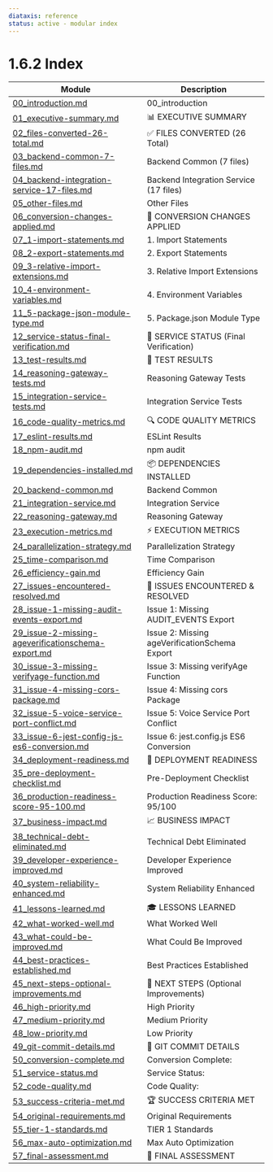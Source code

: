 ```yaml
---
diataxis: reference
status: active - modular index
---
```


# 1.6.2 Index

| Module | Description |
|--------|-------------|
| [00_introduction.md](00_introduction.md) | 00_introduction |
| [01_executive-summary.md](01_executive-summary.md) | 📊 EXECUTIVE SUMMARY |
| [02_files-converted-26-total.md](02_files-converted-26-total.md) | ✅ FILES CONVERTED (26 Total) |
| [03_backend-common-7-files.md](03_backend-common-7-files.md) | Backend Common (7 files) |
| [04_backend-integration-service-17-files.md](04_backend-integration-service-17-files.md) | Backend Integration Service (17 files) |
| [05_other-files.md](05_other-files.md) | Other Files |
| [06_conversion-changes-applied.md](06_conversion-changes-applied.md) | 🔧 CONVERSION CHANGES APPLIED |
| [07_1-import-statements.md](07_1-import-statements.md) | 1. Import Statements |
| [08_2-export-statements.md](08_2-export-statements.md) | 2. Export Statements |
| [09_3-relative-import-extensions.md](09_3-relative-import-extensions.md) | 3. Relative Import Extensions |
| [10_4-environment-variables.md](10_4-environment-variables.md) | 4. Environment Variables |
| [11_5-package-json-module-type.md](11_5-package-json-module-type.md) | 5. Package.json Module Type |
| [12_service-status-final-verification.md](12_service-status-final-verification.md) | 🎯 SERVICE STATUS (Final Verification) |
| [13_test-results.md](13_test-results.md) | 🧪 TEST RESULTS |
| [14_reasoning-gateway-tests.md](14_reasoning-gateway-tests.md) | Reasoning Gateway Tests |
| [15_integration-service-tests.md](15_integration-service-tests.md) | Integration Service Tests |
| [16_code-quality-metrics.md](16_code-quality-metrics.md) | 🔍 CODE QUALITY METRICS |
| [17_eslint-results.md](17_eslint-results.md) | ESLint Results |
| [18_npm-audit.md](18_npm-audit.md) | npm audit |
| [19_dependencies-installed.md](19_dependencies-installed.md) | 📦 DEPENDENCIES INSTALLED |
| [20_backend-common.md](20_backend-common.md) | Backend Common |
| [21_integration-service.md](21_integration-service.md) | Integration Service |
| [22_reasoning-gateway.md](22_reasoning-gateway.md) | Reasoning Gateway |
| [23_execution-metrics.md](23_execution-metrics.md) | ⚡ EXECUTION METRICS |
| [24_parallelization-strategy.md](24_parallelization-strategy.md) | Parallelization Strategy |
| [25_time-comparison.md](25_time-comparison.md) | Time Comparison |
| [26_efficiency-gain.md](26_efficiency-gain.md) | Efficiency Gain |
| [27_issues-encountered-resolved.md](27_issues-encountered-resolved.md) | 🐛 ISSUES ENCOUNTERED & RESOLVED |
| [28_issue-1-missing-audit-events-export.md](28_issue-1-missing-audit-events-export.md) | Issue 1: Missing AUDIT_EVENTS Export |
| [29_issue-2-missing-ageverificationschema-export.md](29_issue-2-missing-ageverificationschema-export.md) | Issue 2: Missing ageVerificationSchema Export |
| [30_issue-3-missing-verifyage-function.md](30_issue-3-missing-verifyage-function.md) | Issue 3: Missing verifyAge Function |
| [31_issue-4-missing-cors-package.md](31_issue-4-missing-cors-package.md) | Issue 4: Missing cors Package |
| [32_issue-5-voice-service-port-conflict.md](32_issue-5-voice-service-port-conflict.md) | Issue 5: Voice Service Port Conflict |
| [33_issue-6-jest-config-js-es6-conversion.md](33_issue-6-jest-config-js-es6-conversion.md) | Issue 6: jest.config.js ES6 Conversion |
| [34_deployment-readiness.md](34_deployment-readiness.md) | 🚀 DEPLOYMENT READINESS |
| [35_pre-deployment-checklist.md](35_pre-deployment-checklist.md) | Pre-Deployment Checklist |
| [36_production-readiness-score-95-100.md](36_production-readiness-score-95-100.md) | Production Readiness Score: 95/100 |
| [37_business-impact.md](37_business-impact.md) | 📈 BUSINESS IMPACT |
| [38_technical-debt-eliminated.md](38_technical-debt-eliminated.md) | Technical Debt Eliminated |
| [39_developer-experience-improved.md](39_developer-experience-improved.md) | Developer Experience Improved |
| [40_system-reliability-enhanced.md](40_system-reliability-enhanced.md) | System Reliability Enhanced |
| [41_lessons-learned.md](41_lessons-learned.md) | 🎓 LESSONS LEARNED |
| [42_what-worked-well.md](42_what-worked-well.md) | What Worked Well |
| [43_what-could-be-improved.md](43_what-could-be-improved.md) | What Could Be Improved |
| [44_best-practices-established.md](44_best-practices-established.md) | Best Practices Established |
| [45_next-steps-optional-improvements.md](45_next-steps-optional-improvements.md) | 🔮 NEXT STEPS (Optional Improvements) |
| [46_high-priority.md](46_high-priority.md) | High Priority |
| [47_medium-priority.md](47_medium-priority.md) | Medium Priority |
| [48_low-priority.md](48_low-priority.md) | Low Priority |
| [49_git-commit-details.md](49_git-commit-details.md) | 📝 GIT COMMIT DETAILS |
| [50_conversion-complete.md](50_conversion-complete.md) | Conversion Complete: |
| [51_service-status.md](51_service-status.md) | Service Status: |
| [52_code-quality.md](52_code-quality.md) | Code Quality: |
| [53_success-criteria-met.md](53_success-criteria-met.md) | 🏆 SUCCESS CRITERIA MET |
| [54_original-requirements.md](54_original-requirements.md) | Original Requirements |
| [55_tier-1-standards.md](55_tier-1-standards.md) | TIER 1 Standards |
| [56_max-auto-optimization.md](56_max-auto-optimization.md) | Max Auto Optimization |
| [57_final-assessment.md](57_final-assessment.md) | 💬 FINAL ASSESSMENT |
